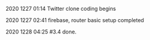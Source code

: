 2020 1227 01:14 Twitter clone coding begins

2020 1227 02:41 firebase, router basic setup completed

2020 1228 04:25 #3.4 done.
